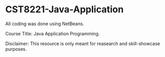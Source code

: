 # CST8221-Java-Application

All coding was done using NetBeans.

Course Title: Java Application Programming.

Disclaimer: This resource is only meant for reasearch and skill-showcase purposes.
